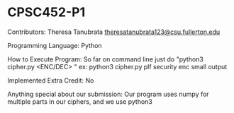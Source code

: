 # CPSC452-P1

Contributors:
Theresa Tanubrata theresatanubrata123@csu.fullerton.edu


Programming Language:
Python

How to Execute Program:
So far on command line just do "python3 cipher.py <CIPHERNAME> <KEY> <ENC/DEC> <INPUTFILE> <OUTPUTFILE>"
  ex: python3 cipher.py plf security enc small output

Implemented Extra Credit: No

Anything special about our submission:
Our program uses numpy for multiple parts in our ciphers, and we use python3
